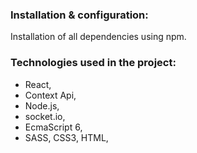 ### Installation & configuration:

Installation of all dependencies using npm.

### Technologies used in the project:

* React,
* Context Api,
* Node.js,
* socket.io,
* EcmaScript 6,
* SASS, CSS3, HTML,
